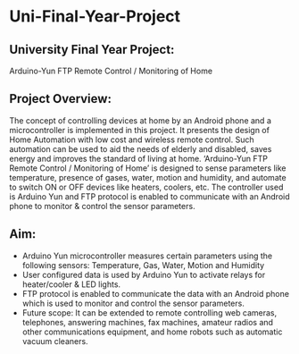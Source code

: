 # Uni-Final-Year-Project

## University Final Year Project:
Arduino-Yun FTP Remote Control / Monitoring of Home
  
## Project Overview:
The concept of controlling devices at home by an Android phone and a microcontroller is implemented in this project. It presents the design of Home Automation with low cost and wireless remote control. Such automation can be used to aid the needs of elderly and disabled, saves energy and improves the standard of living at home.
‘Arduino-Yun FTP Remote Control / Monitoring of Home’ is designed to sense parameters like temperature, presence of gases, water, motion and humidity, and automate to switch ON or OFF devices like heaters, coolers, etc. The controller used is Arduino Yun and FTP protocol is enabled to communicate with an Android phone to monitor & control the sensor parameters.

## Aim: 
- Arduino Yun microcontroller measures certain parameters using the following sensors:
Temperature, Gas, Water, Motion and Humidity 
- User configured data is used by Arduino Yun to activate relays for heater/cooler &  LED lights.
- FTP protocol is enabled to communicate the data   with an Android phone which is used to monitor and control the sensor parameters.
- Future scope: It can be extended to remote controlling web cameras, telephones, answering machines, fax machines, amateur radios and other communications equipment, and home robots such as automatic vacuum cleaners.
